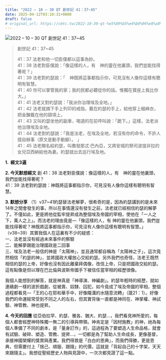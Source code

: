 ```yaml
---
title: "2022 – 10 – 30 QT 創世記 41：37~45"
date: 2025-04-12T03:10:31+0800
draft: false
# original_url: https://cmtc.tw/2022-10-30-qt-%e5%89%b5%e4%b8%96%e8%a8%98-41%ef%bc%9a3745
---
```


![2022 – 10 – 30 QT 創世記 41：37\~45](/images/qt.jpg  "2022 – 10 – 30 QT 創世記 41：37\~45")

> 創世記 41：37\~45
>
> 41：37 法老和他一切臣僕都以這事為妙。  
> 41：38 法老對臣僕說：「像這樣的人，有　神的靈在他裏頭，我們豈能找得著呢？」  
> 41：39 法老對約瑟說：「　神既將這事都指示你，可見沒有人像你這樣有聰明有智慧。  
> 41：40 你可以掌管我的家；我的民都必聽從你的話。惟獨在寶座上我比你大。」  
> 41：41 法老又對約瑟說：「我派你治理埃及全地。」  
> 41：42 法老就摘下手上列印的戒指，戴在約瑟的手上，給他穿上細麻衣，把金鍊戴在他的頸項上，  
> 41：43 又叫約瑟坐他的副車，喝道的在前呼叫說：「跪下。」這樣，法老派他治理埃及全地。  
> 41：44 法老對約瑟說：「我是法老，在埃及全地，若沒有你的命令，不許人擅自辦事（原文是動手動腳）。 」  
> 41：45 法老賜名給約瑟，叫撒發那忒‧巴內亞，又將安城的祭司波提非拉的女兒亞西納給他為妻。約瑟就出去巡行埃及地。

**1.  經文3遍**

**2. 今天默想經文**
創 41：38 法老對臣僕說：像這樣的人，有　神的靈在他裏頭，我們豈能找得著呢？  
41：39 法老對約瑟說：神既將這事都指示你，可見沒有人像你這樣有聰明有智慧。

**3. 默想分享**
（1）v37\~41約瑟替法老解夢，很希奇的是，因為約瑟講到的是未來14年之間會發生的事，所以在事情還沒有發生之前，法老就已經相信約瑟的解夢了。不僅如此，更是將他從監牢提昇成為整個埃及帝國的宰相，使他在「一人之下，萬人之上」。而法老的理由竟是—「像這樣的人，有 神的靈在他裏頭，我們豈能找得著呢？神既將這事都指示你，可見沒有人像你這樣有聰明有智慧。」（v38\~39）其實我個人在這裏有不少的疑惑：  
一、法老並沒有經過未來事件的察驗  
二、能解夢跟能治理國政是二回事  
三、埃及法老一般信的神是「太陽神」，並且通常都自稱為「太陽神之子」，這次竟然相信「約瑟的神」，並將國政大權放心交給約瑟。另外我們也奇怪，法老王既然相信約瑟的上帝，好像也沒有因此離棄拜偶像，改信上帝，只是把國政交給約瑟。這有點像是但以理在巴比倫與波斯帝國手下被信任當宰相的經歷很像。

我個人能想到的解答，就是神真是「神導演、神編劇」。約瑟年輕時的經歷，就如連續劇一樣的波折戲劇，從被賣、奴隸、囚犯，如今竟成了埃及帝國的宰相，整個過程都看見—「王的心在耶和華手中，好像隴溝的水隨意流轉」（箴21：1）。好像我們的命運經常受到不同之人的左右，但其實背後一直都是神同在、神掌權、神試驗、神管教、神也提昇。

**4. 今天的回應**
從亞伯拉罕、約瑟、雅各、猶大、約瑟…，我們看見神所愛的，每個人都會經歷神特殊獨一無二的引導與帶領。神肯定是「因材施教」的神，祂為每個人準備了不同的劇本，是「量身訂作」的，這過程為了要塑造人生命品格，就會有試驗、破碎、塑造、管教、提昇…，一切都是為了幫助人生命成長，更像基督，承接神國榮耀的獎賞與產業。我們得救是「白白的恩典」，而我們得勝，更是恩典，但需要付上「捨己、順服、跟隨」的代價，這就是「背起自己的十字架，天天來跟隨主」。我想從聖經歷史人物與見證中，一次次都見證了這一點。
